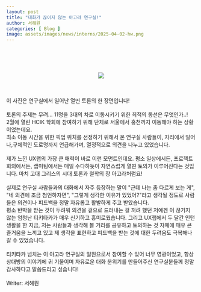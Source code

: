 ```yaml
---
layout: post
title: "대화가 끊이지 않는 아고라 연구실!"
author: 서해원
categories: [ Blog ]
image: assets/images/news/interns/2025-04-02-hw.png
---
```

<br>
<figure style = "margin-left: auto; margin-right: auto;  width: 80%;  text-align: center">
    <br><br>
    <img src="{{site.baseurl}}/assets/images/news/interns/2025-04-02-hw.png">
</figure>
<br><br>
이 사진은 연구실에서 일어난 열띤 토론의 한 장면입니다!
<br><br>
토론의 주제는 무려... 11명을 3대의 차로 이동시키기 위한 최적의 동선은 무엇인가..!<br>
2월에 열린 HCIK 학회에 참여하기 위해 단체로 서울에서 홍천까지 이동해야 하는 상황이었는데요.<br>
최소 이동 시간을 위한 픽업 위치를 선정하기 위해서 온 연구실 사람들이, 자리에서 일어나,구체적인 도로명까지 언급해가며, 열정적으로 의견을 나누고 있었습니다.
<br><br>
제가 느낀 UX랩의 가장 큰 매력이 바로 이런 모먼트인데요. 평소 일상에서든, 프로젝트 회의에서든, 랩미팅에서든 매일 수다하듯이 자연스럽게 열띤 토의가 이루어진다는 것입니다. 마치 고대 그리스의 시대 토론과 철학의 장 아고라처럼요!
<br><br>
실제로 연구실 사람들과의 대화에서 자주 등장하는 말이 "근데 나는 좀 다르게 보는 게", "네 의견에 조금 첨언하자면", "그렇게 생각한 이유가 있었어?"라고 생각될 정도로 사람들은 의견이나 피드백을 정말 자유롭고 활발하게 주고 받았습니다.<br>
평소 반박을 받는 것이 두려워 의견을 겉으로 드러내는 걸 꺼려 했던 저에겐 이 끊기지 않는 엄청난 티키타카가 매우 신기하고 흥미로웠습니다. 그리고 UX랩에서 두 달간 인턴 생활을 한 지금, 저는 사람들과 생각해 볼 거리를 공유하고 토의하는 것 자체에 매우 큰 즐거움을 느끼고 있고 제 생각을 표현하고 피드백을 받는 것에 대한 두려움도 극복해나갈 수 있었습니다. 
<br><br>
티키타카 넘치는 이 아고라 연구실의 일원으로서 참여할 수 있어 너무 영광이었고, 항상 상대방의 이야기에 귀 기울이며 자유로운 대화 분위기를 만들어주신 연구실분들께 정말 감사하다고 말씀드리고 싶습니다!
<br><br>
Writer: 서해원 <br>